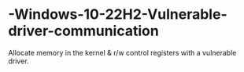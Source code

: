 # -Windows-10-22H2-Vulnerable-driver-communication
Allocate memory in the kernel &amp; r/w control registers with a vulnerable driver.
